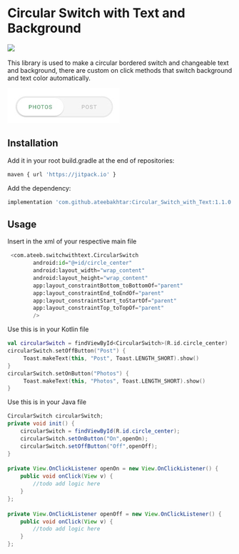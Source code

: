 # Circular Switch with Text and Background 
[![](https://jitpack.io/v/ateebakhtar/Circular_Switch_with_Text.svg)](https://jitpack.io/#ateebakhtar/Circular_Switch_with_Text) 

This library is used to make a circular bordered switch and changeable text and background, there are custom on click methods that switch background and text color automatically.

![Screen Shot](screenshot.jpg)

## Installation

Add it in your root build.gradle at the end of repositories:

```bash
maven { url 'https://jitpack.io' }
```

Add the dependency:

```bash
implementation 'com.github.ateebakhtar:Circular_Switch_with_Text:1.1.0'
```


## Usage

Insert in the xml of your respective main file

```python
 <com.ateeb.switchwithtext.CircularSwitch
        android:id="@+id/circle_center"
        android:layout_width="wrap_content"
        android:layout_height="wrap_content"
        app:layout_constraintBottom_toBottomOf="parent"
        app:layout_constraintEnd_toEndOf="parent"
        app:layout_constraintStart_toStartOf="parent"
        app:layout_constraintTop_toTopOf="parent"
        />
```

Use this is in your Kotlin file

```kotlin
val circularSwitch = findViewById<CircularSwitch>(R.id.circle_center)
circularSwitch.setOffButton("Post") {
     Toast.makeText(this, "Post", Toast.LENGTH_SHORT).show()
}
circularSwitch.setOnButton("Photos") {
     Toast.makeText(this, "Photos", Toast.LENGTH_SHORT).show()
}
```

Use this is in your Java file
```Java
CircularSwitch circularSwitch;
private void init() {
    circularSwitch = findViewById(R.id.circle_center);
    circularSwitch.setOnButton("On",openOn);
    circularSwitch.setOffButton("Off",openOff);
}

private View.OnClickListener openOn = new View.OnClickListener() {
    public void onClick(View v) {
        //todo add logic here
    }
};

private View.OnClickListener openOff = new View.OnClickListener() {
    public void onClick(View v) {
        //todo add logic here
    }
};
```
